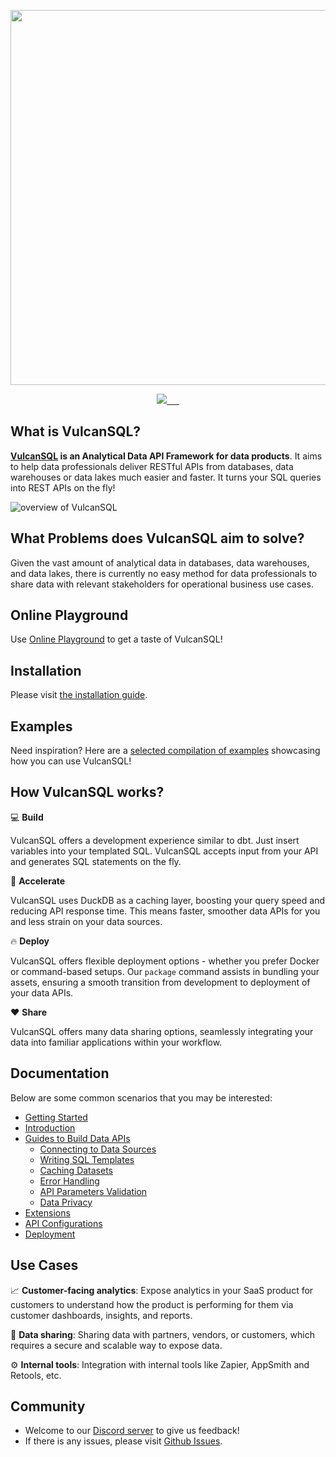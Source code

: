 <p align="center">
  <img src="https://i.imgur.com/9xLnLed.png" width="600" >
</p>

<p align="center">
  <a aria-label="Canner" href="https://cannerdata.com/">
    <img src="https://img.shields.io/badge/%F0%9F%A7%A1-Made%20by%20Canner-orange?style=for-the-badge">
  </a>
  <a aria-label="NPM version" href="https://www.npmjs.com/package/@vulcan-sql/core">
    <img alt="" src="https://img.shields.io/npm/v/@vulcan-sql/core?color=orange&style=for-the-badge">
  </a>
  <a aria-label="License" href="https://github.com/Canner/vulcan-sql/blob/develop/LICENSE">
    <img alt="" src="https://img.shields.io/github/license/canner/vulcan-sql?color=orange&style=for-the-badge">
  </a>
  <a aria-label="Join the community on GitHub" href="https://discord.gg/ztDz8DCmG4">
    <img alt="" src="https://img.shields.io/badge/-JOIN%20THE%20COMMUNITY-orange?style=for-the-badge&logo=discord&logoColor=white&labelColor=grey&logoWidth=20">
  </a>
  <a aria-label="Follow us" href="https://twitter.com/vulcansql">
    <img alt="" src="https://img.shields.io/badge/-@vulcansql-orange?style=for-the-badge&logo=twitter&logoColor=white&labelColor=gray&logoWidth=20">
  </a>
  <a href="https://img.shields.io/codecov/c/gh/Canner/vulcan-sql" > 
    <img alt="" src="https://img.shields.io/codecov/c/gh/Canner/vulcan-sql?style=for-the-badge&color=orange&labelColor=gray&logoColor=white&logoWidth=20"/> 
  </a>
</p>

## What is VulcanSQL?

**[VulcanSQL](https://vulcansql.com/) is an Analytical Data API Framework for data products**. It aims to help data professionals deliver RESTful APIs from databases, data warehouses or data lakes much easier and faster. It turns your SQL queries into REST APIs on the fly!

![overview of VulcanSQL](https://i.imgur.com/JvCIZQ1.png)

## What Problems does VulcanSQL aim to solve?

Given the vast amount of analytical data in databases, data warehouses, and data lakes, there is currently no easy method for data professionals to share data with relevant stakeholders for operational business use cases.

## Online Playground

Use [Online Playground](https://codesandbox.io/p/sandbox/vulcansql-demo-wfd834) to get a taste of VulcanSQL!

## Installation

Please visit [the installation guide](https://vulcansql.com/docs/get-started/installation).

## Examples

Need inspiration? Here are a [selected compilation of examples](https://github.com/Canner/vulcan-sql-examples) showcasing how you can use VulcanSQL!

## How VulcanSQL works?

 💻 **Build**

VulcanSQL offers a development experience similar to dbt. Just insert variables into your templated SQL. VulcanSQL accepts input from your API and generates SQL statements on the fly.

🚀 **Accelerate**

VulcanSQL uses DuckDB as a caching layer, boosting your query speed and reducing API response time. This means faster, smoother data APIs for you and less strain on your data sources.

🔥 **Deploy**

VulcanSQL offers flexible deployment options - whether you prefer Docker or command-based setups. Our `package` command assists in bundling your assets, ensuring a smooth transition from development to deployment of your data APIs.

❤️ **Share**

VulcanSQL offers many data sharing options, seamlessly integrating your data into familiar applications within your workflow.

## Documentation

Below are some common scenarios that you may be interested:

- [Getting Started](https://vulcansql.com/docs/get-started/first-api)
- [Introduction](https://vulcansql.com/docs/intro)
- [Guides to Build Data APIs](https://vulcansql.com/docs/develop/init)
  - [Connecting to Data Sources](https://vulcansql.com/docs/connectors/overview)
  - [Writing SQL Templates](https://vulcansql.com/docs/develop/overview)
  - [Caching Datasets](https://vulcansql.com/docs/develop/cache)
  - [Error Handling](https://vulcansql.com/docs/develop/error)
  - [API Parameters Validation](https://vulcansql.com/docs/develop/validator)
  - [Data Privacy](https://vulcansql.com/docs/data-privacy/overview)
- [Extensions](https://vulcansql.com/docs/extensions/overview)
- [API Configurations](https://vulcansql.com/docs/api-plugin/overview)
- [Deployment](https://vulcansql.com/docs/deployment)

## Use Cases

📈 **Customer-facing analytics**: Expose analytics in your SaaS product for customers to understand how the product is performing for them via customer dashboards, insights, and reports.

👏 **Data sharing**: Sharing data with partners, vendors, or customers, which requires a secure and scalable way to expose data.

⚙️ **Internal tools**: Integration with internal tools like Zapier, AppSmith and Retools, etc.

## Community

- Welcome to our [Discord server](https://discord.gg/ztDz8DCmG4) to give us feedback!
- If there is any issues, please visit [Github Issues](https://github.com/Canner/vulcan-sql/issues).
